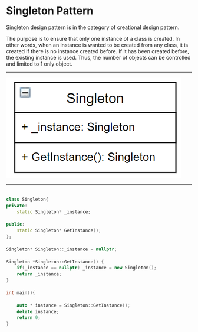 # Singleton Pattern

Singleton design pattern is in the category of creational design pattern.

The purpose is to ensure that only one instance of a class is created. In other words, when an instance is wanted to be created from any class, it is created if there is no instance created before. 
If it has been created before, the existing instance is used. Thus, the number of objects can be controlled and limited to 1 only object.

---

![singleton](https://github.com/fbasatemur/design_patterns/blob/main/diagrams/cre_singleton.png)

---

```c++

class Singleton{
private:
    static Singleton* _instance;

public:
    static Singleton* GetInstance();
};

Singleton* Singleton::_instance = nullptr;

Singleton *Singleton::GetInstance() {
    if(_instance == nullptr) _instance = new Singleton();
    return _instance;
}

int main(){

    auto * instance = Singleton::GetInstance();
    delete instance;
    return 0;
}

```